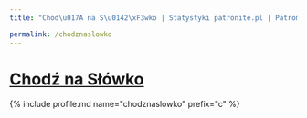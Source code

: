 ```yaml
---
title: "Chod\u017A na S\u0142\xF3wko | Statystyki patronite.pl | Patromierz"

permalink: /chodznaslowko
---
```


# [Chodź na Słówko](https://patronite.pl/chodznaslowko)

{% include profile.md name="chodznaslowko" prefix="c" %}
